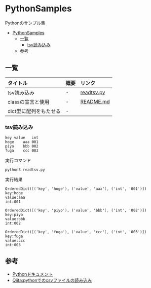 # PythonSamples
Pythonのサンプル集

- [PythonSamples](#pythonsamples)
  - [一覧](#一覧)
    - [tsv読み込み](#tsv読み込み)
  - [参考](#参考)

## 一覧

| タイトル | 概要 | リンク |
| :-- | :-- | :-- |
| tsv読み込み | - | [readtsv.py](./001_readtsv/readtsv.py) |
| classの宣言と使用 | - | [README.md](./002_class/README.md) |
| dict型に配列をもたせる | - | | [README.md](./003_dict_arrays/README.md) |

### tsv読み込み

```tsv:file.tsv
key	value	int
hoge	aaa	001
piyo	bbb	002
fuga	ccc	003
```

実行コマンド
```
python3 readtsv.py
```

実行結果
```
OrderedDict([('key', 'hoge'), ('value', 'aaa'), ('int', '001')])
key:hoge
value:aaa
int:001

OrderedDict([('key', 'piyo'), ('value', 'bbb'), ('int', '002')])
key:piyo
value:bbb
int:002

OrderedDict([('key', 'fuga'), ('value', 'ccc'), ('int', '003')])
key:fuga
value:ccc
int:003
```
## 参考

- [Pythonドキュメント](https://docs.python.org/ja/3/)
- [Qiita:pythonでのcsvファイルの読み込み](https://qiita.com/motoki1990/items/0274d8bcf1a97fe4a869)